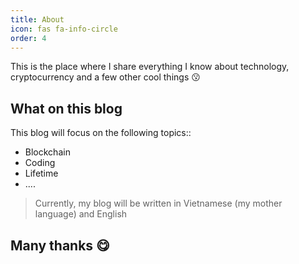 ```yaml
---
title: About
icon: fas fa-info-circle
order: 4
---
```


This is the place where I share everything I know about technology, cryptocurrency and a few other cool things 😗 

## What on this blog

This blog will focus on the following topics:: 
  * Blockchain
  * Coding
  * Lifetime
  * ....

> Currently, my blog will be written in Vietnamese (my mother language) and English

## Many thanks 😋
